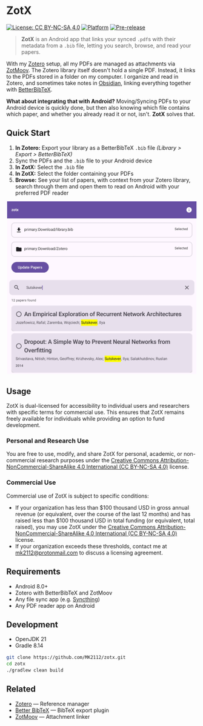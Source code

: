 # ZotX
[![License: CC BY-NC-SA 4.0](https://img.shields.io/badge/License-CC%20BY--NC--SA%204.0-lightgrey.svg)](LICENSE_INDIVIDUAL)
[![Platform](https://img.shields.io/badge/platform-Android-blue)](#requirements)
[![Pre-release](https://img.shields.io/github/v/release/MK2112/zotx?include_prereleases&label=pre-release)](https://github.com/MK2112/zotx/releases)

> **ZotX** is an Android app that links your synced `.pdf`s with their metadata from a `.bib` file, letting you search, browse, and read your papers.

With my [Zotero](https://www.zotero.org/) setup, all my PDFs are managed as attachments via [ZotMoov](https://github.com/wileyyugioh/zotmoov). The Zotero library itself doesn't hold a single PDF. Instead, it links to the PDFs stored in a folder on my computer. I organize and read in Zotero, and sometimes take notes in [Obsidian](https://obsidian.md), linking everything together with [BetterBibTeX](https://retorque.re/zotero-better-bibtex/).

**What about integrating that with Android?** Moving/Syncing PDFs to your Android device is quickly done, but then also knowing which file contains which paper, and whether you already read it or not, isn't. **ZotX** solves that.

## Quick Start

1. **In Zotero:** Export your library as a BetterBibTeX `.bib` file
   *(Library > Export > BetterBibTeX)*
2. Sync the PDFs and the `.bib` file to your Android device
3. **In ZotX:** Select the `.bib` file
4. **In ZotX:** Select the folder containing your PDFs
5. **Browse:** See your list of papers, with context from your Zotero library, search through them and open them to read on Android with your preferred PDF reader

<p align="center">
  <img src="./img/zotx.jpg" alt="screenshot" style="width: 500px; height: auto;">
</p>

## Usage

ZotX is dual-licensed for accessibility to individual users and researchers with specific terms for commercial use. This ensures that ZotX remains freely available for individuals while providing an option to fund development.

### Personal and Research Use

You are free to use, modify, and share ZotX for personal, academic, or non-commercial research purposes under the [Creative Commons Attribution-NonCommercial-ShareAlike 4.0 International (CC BY-NC-SA 4.0)](LICENSE_INDIVIDUAL) license.

### Commercial Use

Commercial use of ZotX is subject to specific conditions:
- If your organization has less than $100 thousand USD in gross annual revenue (or equivalent, over the course of the last 12 months) and has raised less than $100 thousand USD in total funding (or equivalent, total raised), you may use ZotX under the [Creative Commons Attribution-NonCommercial-ShareAlike 4.0 International (CC BY-NC-SA 4.0)](LICENSE_INDIVIDUAL) license.
- If your organization exceeds these thresholds, contact me at [mk2112@protonmail.com](mailto:mk2112@protonmail.com) to discuss a licensing agreement.

## Requirements

- Android 8.0+
- Zotero with BetterBibTeX and ZotMoov
- Any file sync app (e.g. [Syncthing](https://syncthing.net/))
- Any PDF reader app on Android

## Development

- OpenJDK 21
- Gradle 8.14

```bash
git clone https://github.com/MK2112/zotx.git
cd zotx
./gradlew clean build
```

## Related

- [Zotero](https://www.zotero.org/) — Reference manager
- [Better BibTeX](https://retorque.re/zotero-better-bibtex/) — BibTeX export plugin
- [ZotMoov](https://github.com/wileyyugioh/zotmoov) — Attachment linker
